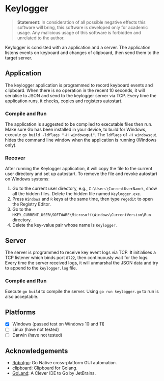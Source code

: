 # Keylogger

> **Statement**: In consideration of all possible negative effects this software will bring, this software is developed
> only for academic usage. Any malicious usage of this software is forbidden and unrelated to the author.

Keylogger is consisted with an application and a server. The application listens events on keyboard and changes of
clipboard, then send them to the target server.

## Application

The keylogger application is programmed to record keyboard events and clipboard. When there is no operation in the
recent 10 seconds, it will serialise to JSON and send to the keylogger server via TCP. Every time the application runs,
it checks, copies and registers autostart.

### Compile and Run

The application is suggested to be compiled to executable files then run. Make sure Go has been installed in your
device, to build for Windows, execute `go build -ldflags "-H windowsgui"`. The `ldflags` of `-H windowsgui` hides the
command line window when the application is running (Windows only).

### Recover

After running the Keylogger application, it will copy the file to the current user directory and set up autostart. To
remove the file and revoke autostart on Windows systems:

1. Go to the current user directory, e.g., `C:\Users\CurrentUserName\`, show all the hidden files. Delete the hidden
   file named `Keylogger.exe`.
2. Press `Windows` and `R` keys at the same time, then type `regedit` to open the Registry Editor.
3. Go to the `HKEY_CURRENT_USER\SOFTWARE\Microsoft\Windows\CurrentVersion\Run` directory.
4. Delete the key-value pair whose name is `Keylogger`.

## Server

The server is programmed to receive key event logs via TCP. It initialises a TCP listener which binds port `8722`, then
continuously wait for the logs. Every time the server received logs, it will unmarshal the JSON data and try to append
to the `keylogger.log` file.

### Compile and Run

Execute `go build` to compile the server. Using `go run keylogger.go` to run is also acceptable.

## Platforms

- [x] Windows (passed test on Windows 10 and 11)
- [ ] Linux (have not tested)
- [ ] Darwin (have not tested)

## Acknowledgements

- [Robotgo](https://github.com/go-vgo/robotgo): Go Native cross-platform GUI automation.
- [clipboard](https://github.com/atotto/clipboard): Clipboard for Golang.
- [GoLand](https://www.jetbrains.com/go/): A Clever IDE to Go by JetBrains.
